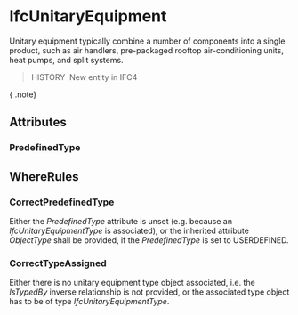 # IfcUnitaryEquipment

Unitary equipment typically combine a number of components into a single product, such as air handlers, pre-packaged rooftop air-conditioning units, heat pumps, and split systems.

> HISTORY&nbsp; New entity in IFC4

{ .note}
>

## Attributes

### PredefinedType


## WhereRules

### CorrectPredefinedType
Either the _PredefinedType_ attribute is unset (e.g. because an _IfcUnitaryEquipmentType_ is associated), or the inherited attribute _ObjectType_ shall be provided, if the _PredefinedType_ is set to USERDEFINED.

### CorrectTypeAssigned
Either there is no unitary equipment type object associated, i.e. the _IsTypedBy_ inverse relationship is not provided, or the associated type object has to be of type _IfcUnitaryEquipmentType_.
